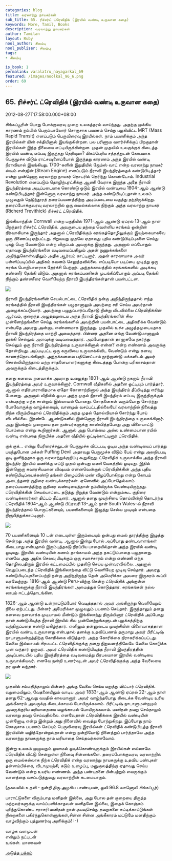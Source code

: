 ```yaml
---
categories: blog
title: வரலாற்று நாயகர்கள்
sub_title: 65. ரிச்சர்ட் ட்ரெவிதிக் (இரயில் வண்டி உருவான கதை)
keywords: More, Tamil, Books
description: வரலாற்று நாயகர்கள்
author: Tamilan
layout: Ruby
nool_author: சிலம்பு
nool_publiser: சிலம்பு
tags:
- சிலம்பு

is_book: 1
permalink: varalatru_nayagarkal_69
featured: /images/noolkal_96_6.png
order: 69
---
```



## 65. ரிச்சர்ட் ட்ரெவிதிக் (இரயில் வண்டி உருவான கதை)

2012-08-27T17:58:00.000+08:00

சிங்கப்பூரின் பொது போக்குவரவு முறை உலகத்தரம் வாய்ந்தது. அதற்கு முக்கிய காரணம் நம்மில் பெரும்பாலோர் சொகுசாக பயணம் செய்து பழகிவிட்ட MRT (Mass Rapid Transit) எனப்படும் பெருவிரைவு இரயில்கள். நாம் பயணிக்கும் அந்த இரயில்கள் மின் சக்தியினால் இயங்குகின்றன. பல பரிணாம வளர்ச்சிக்குப் பிறகுதான் இரயில்கள் இந்த நிலையை எட்டியிருக்கின்றன. முதன் முதலில் உலகுக்குக் கிடைத்த இரயில் வண்டி எப்படி இருந்தது தெரியுமா? மிகப்பெரிய சத்தத்துடன் கோபமாக பெருமூச்சு விடும் ராட்சஷனைப்போல் இருந்தது காரணம் அந்த இரயில் வண்டி நீராவியால் இயங்கியது. 1700-களின் இறுதியில் ஜேம்ஸ் வாட் என்ற வரலாற்று நாயகர் ஸ்டீம் என்ஜின் (Steam Engine) எனப்படும் நீராவி இயந்திரத்தைக் கண்டுபிடித்தார் என்று முன்னொரு வரலாற்று நாயகர் தொடரில் தெரிந்து கொண்டோம். Industrial Revolution எனப்படும் தொழிற்புரட்சிக்கு ஆணி வேராக இருந்த அதே நீராவி இயந்திரத்தை அடிப்படையாக கொண்டு ஓடும் இரயில் வண்டியை 1804-ஆம் ஆண்டு கண்டுபிடித்தார் இன்னொரு வரலாற்று நாயகர். அந்த கண்டுபிடிப்புதான் உலகம் முழுவதும் நெடுந்தூரத் தரைப்பயணத்திற்கு அடிப்படையை வகுத்து தந்திருக்கிறது. தரைப்போக்குவரவு வரலாற்றில் ஒரு மைல்கல்லாக நிற்கும் அந்த வரலாற்று நாயகர் (Richerd Trevithick) ரிச்சர்ட் ட்ரெவிதிக்.

இங்கிலாந்தின் Cornwall என்ற பகுதியில் 1971-ஆம் ஆண்டு ஏப்ரல் 13-ஆம் நாள் பிறந்தார் ரிச்சர்ட் ட்ரெவிதிக். அவருடைய தந்தை வெள்ளிய சுரங்கம் ஒன்றின் நிர்வாகியாக இருந்தார் அதனால் ட்ரெவிதிக்கும் சுரங்கத்தொழிலுக்கும் இயற்கையாகவே ஒரு பிணைப்பு ஏற்பட்டது. சிறுவயது முதலே ஏதாவது புதிய கண்டுபிடிப்புகளை செய்து புகழ் பெற வேண்டும் என்ற விருப்பம் அவருக்கு இருந்தது. அதனால் எப்போதும் ஏதாவது இயந்திரங்களை வடிவமைப்பதிலும் அதன் நுணுக்கங்களை அறிந்துகொள்வதிலும் அதிக ஆர்வம் காட்டினார். அதன் காரணமாக அவர் பள்ளிப்படிப்பில் அதிகம் கவனம் செலுத்தவில்லை. எப்படியோ படிப்பை முடித்து ஒரு சுரங்க பொறியாளராக தேர்ச்சி பெற்றார். அந்தக்காலத்தில் சுரங்கங்களில் அடிக்கடி தண்ணீர் தேங்கி விடும். அதனால் சுரங்கப்பணிகள் முடங்கிப்போகும் அப்படி தேங்கி நிற்கும் தண்ணீரை வெளியேற்ற நீராவி இயந்திரங்கள்தான் பயன்பட்டன.

![](http://3.bp.blogspot.com/-cdU-DsYhbvQ/UDnZ8ZNc8UI/AAAAAAAACJ8/8oIrZJrwDBQ/s320/Richard_Trevithick.jpg)

நீராவி இயந்திரங்களின் செயல்பாட்டை ட்ரெவிதிக் நன்கு அறிந்திருந்ததால் எந்த சுரங்கத்தில் நீராவி இயந்திரங்கள் பழுதானாலும் அவற்றை சரி செய்ய அவர்தான் அழைக்கப்படுவார். அவற்றை பழுதுப்பார்ப்பதோடு நின்று விடவில்லை ட்ரெவிதிக்கின் ஆர்வம், குறைந்த அழுத்தமுடைய அந்த நீராவி இயந்திரங்களிள் சில முன்னேற்றங்களை செய்து சுரங்கங்களில் அவற்றின் பயன்பாட்டை அதிகரிக்க வேண்டும் என்பதே அவரது அன்றாட எண்ணமாக இருந்தது. முதலில் உச்ச அழுத்தமுடையதாக நீராவி இயந்திரத்தை மாற்றி அமைத்தார். பின்னர் அதனை எங்கு வேண்டுமானாலும் தூக்கி செல்லும் அளவுக்கு வடிவமைத்தார். அப்போதுதான் தானாகவே நகர்ந்து செல்லும் ஒரு நீராவி இயந்திரத்தை உருவாக்கினால் என்ன? என்ற எண்ணம் அவருக்கு தோன்றியது. அப்படிபட்ட ஒரு கருவியை உருவாக்கிவிட வேண்டும் என்று கனவு காணத்தொடங்கினார். அந்தக்கனவை பதினெட்டாம் நூற்றாண்டு மக்களிடம் அவர் சொல்லியிருந்தால் மற்ற சாதனையாளர்களுக்கு கிடைத்தது போன்ற பரிகாசம்தான் அவருக்கும் கிடைத்திருக்கும்.

தனது கனவை நனவாக்க அயராது உழைத்து 1801-ஆம் ஆண்டு நகரும் நீராவி இயந்திரத்தை அவர் உருவாக்கினார். Cornwall வீதிகளில் அதனை ஓட்டியும் பார்த்தார். ஆனால் எதிர்பாராவிதமாக ஏதோ கோளாற்றினால் அந்த இயந்திரம் தீப்பிடித்து எரிந்து போனது. அதனால் வீதியில் ஓடிய அந்த முதல் நீராவி இயந்திரம் எப்படி இருந்திருக்கும் என்பதற்கு எந்த சான்றும் இல்லாமல் போனது. சோதனைகள் வரும்போது சோர்ந்து போவோருக்கு வாழ்க்கையும், வானமும் வசப்பட்டதில்லையே! வரலாற்றில் நிலைத்து நிற்க விரும்பியதால் ட்ரெவிதிக்கும் அந்த முதல் தோல்வியால் சோர்ந்து போய் விடவில்லை. இரண்டே ஆண்டுகளில் இன்னொரு நீராவி இயந்திரத்தை உருவாக்கினார். அது இயங்கும் முறையை தன நண்பர்களுக்கு காண்பித்தபோது அது விளையாட்டு பொம்மை என்று கூறினார்கள். ஆனால் அது பொம்மை அல்ல உண்மையான ரயில் வண்டி என்பதை நிரூபிக்க அதனை வீதியில் ஓட்டிக்காட்டினார் ட்ரெவிதிக்.

குக் குக்... என்று பேரிரைச்சலுடன் பெருமூச்சு விட்டபடி ஓடிய அந்த வண்டியைப் பார்த்து பயந்துபோன மக்கள் Puffing Devil அதாவது பெருமூச்சு விடும் பேய் என்று அலறியபடி ஓடி ஒளிந்ததாக ஒரு வரலாற்றுக்குறிப்பு கூறுகிறது. ட்ரெவிதிக் உருவாக்கிய அந்த நீராவி இயந்திர இரயில் மணிக்கு எட்டு முதல் ஒன்பது மணி வேகத்தில் ஓடியது. இதில் இன்னொரு சுவாரசியமான விஷயம் என்னவென்றால் ட்ரெவிதிக்கின் அந்த புதிய கண்டுபிடிப்பைக்கண்டு தங்கள் பிழைப்பில் மண் விழப்போகிறது என்று கோபம் அடைந்தனர் குதிரை வண்டிக்காரர்கள். ஏனெனில் அப்போதெல்லாம் தரைப்பயணத்திற்கு குதிரை வண்டியைத்தான் நம்பியிருக்க வேண்டியிருந்தது. ட்ரெவிதிக்கின் செயல்பாட்டை தடுத்து நிறுத்த வேண்டும் என்றும்கூட குதிரை வண்டிக்காரர்கள் திட்டம் தீட்டினர். ஆனால் தனது முயற்சியை தொய்வின்றி தொடர்ந்த ட்ரெவிதிக் 1804-ஆம் ஆண்டு பிப்ரவரி 13-ஆம் நாள் South Wales-ல் நீராவி இயந்திரத்தால் பொருட்களையும், பயணிகளையும் இழுத்து செல்ல முடியும் என்பதை நிரூபித்துக்காட்டினார்.

![](http://1.bp.blogspot.com/-XJ-ag8JDD5E/UDnaOcMw_0I/AAAAAAAACKE/w-SsnSpI5tw/s320/RichardTrevithick_SteamEngine_2.JPG)

70 பயணிகளையும் 10 டன் எடையுள்ள இரும்பையும் ஒன்பது மைல் தூரத்திற்கு இழுத்து சென்றது அந்த இரயில் வண்டி. ஆனால் இன்று போல் அப்போது தண்டவாளங்கள் கிடையாது என்பதால் இரும்புத்தகடு நிரப்பிய பாதையில்தான் அந்த இரயில் வண்டி ஓடியது. இரயில் வண்டியின் கணம் தாங்காமல் அந்த தகட்டுப்பாதை பழுதானது. எனவே அது அதிக செலவு பிடிக்கும் ஒரு சமாச்சாரம் என்று எண்ணி எந்த தொழிலபதிரும் இரயில் கட்டமைப்பில் முதலீடு செய்ய முன்வரவில்லை. அதனால் வெறுப்படைந்த ட்ரெவிதிக் இங்கிலாந்தை விட்டு வெளியேற முடிவு செய்தார். அவரது கண்டுபிடிப்புகளைப்பற்றி நன்கு அறிந்திருந்த தென் அமெரிக்கா அவரை இருகரம் கூப்பி வரவேற்றது. 1816-ஆம் ஆண்டு Peru-விற்கு சென்ற ட்ரெவிதிக் அங்குள்ள சுரங்கங்களுக்கு நீராவி இயந்திரங்கள் அமைத்துக் கொடுத்தார். சுரங்கங்கள் நல்ல லாபம் ஈட்டத்தொடங்கின.

1826-ஆம் ஆண்டு உள்நாட்டுப்போர் வெடித்ததால் அவர் அங்கிருந்து வெளியேறும் நிலை ஏற்பட்டது. பின்னர் அமேரிக்கா முழுவதும் பயணம் செய்தார். இருந்தாலும் தனது கனவை நனவாக்க முடியாமல் மீண்டும் இங்கிலாந்து திரும்பினார் ட்ரெவிதிக் அப்போது தான் கண்டுபிடித்த நீராவி இரயில் சில முன்னேற்றங்களுடன் புழக்கத்திற்கு வந்திருப்பதை கண்டு மகிழ்ந்தார். எனினும் தன்னுடைய முயற்சியின் விளைவாகத்தான் இரயில் வண்டி உருவானது என்பதால் தனக்கு உதவிப்பணம் தருமாறு அவர் பிரிட்டிஷ் நாடாளுமன்றத்திற்கு கோரிக்கை விடுத்தார். அந்த கோரிக்கை நிராகரிக்கப்பட்டது. வேலை இல்லாமல் சிரமபட்ட ட்ரெவிதிக்குக்கு தனது நிறுவனத்திலேயே வேலை கொடுக்க முன் வந்தார் ஒருவர். அவர் ட்ரெவிதிக் கண்டுபிடித்த நீராவி இயந்திரத்தின் அடிப்படையில் புதிய இயந்திரத்தை வடிவமைத்து பிரபலமான இரயில் வண்டியை உருவாக்கியவர். எனவே நன்றி உணர்வுடன் அவர் ட்ரெவிதிக்குக்கு அந்த வேலையை தர முன் வந்தார்.

![](http://2.bp.blogspot.com/-20_2uSCezQ4/UDnaa43k8TI/AAAAAAAACKM/eF8nvIyG__Y/s320/1291226976-20862-0.jpg)

முதலில் சம்மதித்தாலும் பின்னர் அங்கு வேலை செய்ய மறுத்து விட்டார் ட்ரெவிதிக். வறுமையிலும், வேதனையிலும் வாடிய அவர் 1833-ஆம் ஆண்டு ஏப்ரல் 22-ஆம் நாள் தனது 62-ஆவது வயதில் காலமானார். அவர் வாழ்ந்தபோது கிடைக்க வேண்டிய உரிய அங்கீகாரம் அவருக்கு கிடைக்காமல் போயிருக்கலாம். பிரிட்டிஷ் நாடாளுமன்றமும் அவருக்குரிய மரியாதையை வழங்காமல் போயிருக்கலாம். மனிதன் தவறு செய்தாலும் வரலாறு தவறு செய்வதில்லை. எனவேதான் ட்ரெவிதிக்கை இரயில் வண்டியின் முன்னோடி என்று இன்றும் அது நினைவில் வைத்து போற்றுகிறது. இப்போது நாம் சொகுசாக பயணம் செய்யும் பெருவிரைவு இரயில்கள் ட்ரெவிதிக் கண்டுபிடித்த நீராவி இரயிலின் வழித்தோன்றல்தான் என்று நன்றியோடு நினைத்துப் பார்த்தாலே அந்த வரலாற்று நாயகருக்கு நாம் மரியாதை செய்தவர்களாவோம்.

இன்று உலகம் முழுவதும் ஓயாமல் ஓடிக்கொண்டிருக்கும் இரயில்கள் எல்லாமே ட்ரெவிதிக் விட்டு சென்றுள்ள நினைவு சின்னங்களே. தரைப்போக்குவரவு வரலாற்றில் ஒரு மைல்கல்லாக நிற்க ட்ரெவிதிக் என்ற வரலாற்று நாயகருக்கு உதவிய பண்புகள் தன்னம்பிக்கை, விடாமுயற்சி, கடும் உழைப்பு, மனுகுலத்திற்கு ஏதாவது செய்ய வேண்டும் என்ற உயரிய எண்ணம். அந்த பண்புகளை பின்பற்றும் எவருக்கும் வானத்தை வசப்படுத்துவது வரலாற்றின் கடமையாகும்.

(தகவலில் உதவி - நன்றி திரு.அழகிய பாண்டியன், ஒலி 96.8 வானொலி சிங்கப்பூர்)

பாராட்டுகளை விரும்பாத மனிதன் இல்லை, அது போல தன் குறையை திருத்த மற்றவர்களுக்கு வாய்ப்பளிக்காதவன் மனிதனே இல்லை, இதைக் கொஞ்சம் புரிந்துகொண்ட சராசரி மனிதன் நான்.தயவுசெய்து தவறுகளை சுட்டிக்காட்டுங்கள் நிறைகளை பகிர்ந்துகொள்ளுங்கள்,சின்ன சின்ன அங்கீகாரம் மட்டுமே மனதிற்கும் வாழ்விற்கும் புத்துணர்வு அளிக்கும்! :-)

வாழ்க வளமுடன்  
என்றும் நட்புடன்  
உங்கள். மாணவன்

[அடுத்த பக்கம்](varalatru_nayagarkal_70)